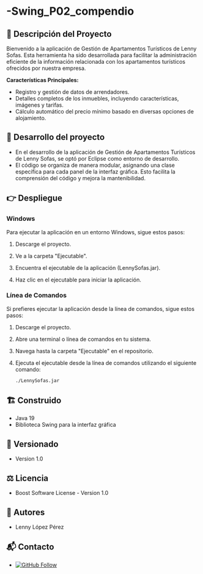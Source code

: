 # -Swing_P02_compendio

## 🚀 Descripción del Proyecto

Bienvenido a la aplicación de Gestión de Apartamentos Turísticos de Lenny Sofas. Esta herramienta ha sido desarrollada para facilitar la administración eficiente de la información relacionada con los apartamentos turísticos ofrecidos por nuestra empresa.

**Características Principales:**
- Registro y gestión de datos de arrendadores.
- Detalles completos de los inmuebles, incluyendo características, imágenes y tarifas.
- Cálculo automático del precio mínimo basado en diversas opciones de alojamiento.

## 🔧 Desarrollo del proyecto
- En el desarrollo de la aplicación de Gestión de Apartamentos Turísticos de Lenny Sofas, se optó por Eclipse como entorno de desarrollo.
- El código se organiza de manera modular, asignando una clase específica para cada panel de la interfaz gráfica. Esto facilita la comprensión del código y mejora la mantenibilidad.
  
## 👉 Despliegue

### Windows

Para ejecutar la aplicación en un entorno Windows, sigue estos pasos:

1. Descarge el proyecto.

2. Ve a la carpeta "Ejecutable".

3. Encuentra el ejecutable de la aplicación (LennySofas.jar).

4. Haz clic en el ejecutable para iniciar la aplicación.

### Línea de Comandos

Si prefieres ejecutar la aplicación desde la línea de comandos, sigue estos pasos:

1. Descarge el proyecto.

2. Abre una terminal o línea de comandos en tu sistema.

3. Navega hasta la carpeta "Ejecutable" en el repositorio.

4. Ejecuta el ejecutable desde la línea de comandos utilizando el siguiente comando:
   
   ```bash
   ./LennySofas.jar

## 🏗️ Construido

- Java 19
- Biblioteca Swing para la interfaz gráfica

## 📅 Versionado

- Version 1.0

## ⚖️ Licencia

- Boost Software License - Version 1.0

## 👑 Autores

- Lenny López Pérez

## 📬 Contacto

- [![GitHub Follow](https://img.shields.io/badge/Connect-polodepelea-blue.svg?logo=Github&longCache=true&style=social&label=Follow)](https://github.com/polodepelea)
